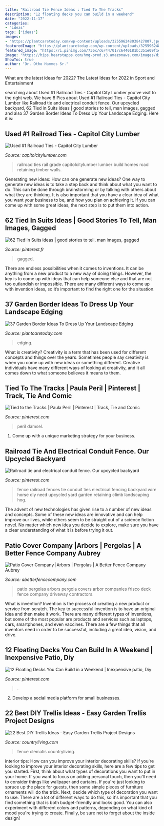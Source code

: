 ```yaml
---
title: "Railroad Tie Fence Ideas : Tied To The Tracks"
description: "12 floating decks you can build in a weekend"
date: "2022-11-17"
categories:
- "ideas"
tags: ["ideas"]
images:
- "https://plantcaretoday.com/wp-content/uploads/325596248038427807.jpg"
featuredImage: "https://plantcaretoday.com/wp-content/uploads/325596248038427807.jpg"
featured_image: "https://i.pinimg.com/736x/c6/44/01/c6440181bc351e09f1e5be82f192a290--damsel-in-distress-book-characters.jpg"
image: "https://hips.hearstapps.com/hmg-prod.s3.amazonaws.com/images/diy-honeycomb-trellis-1582232855.jpg?crop=1xw:1xh;center,top&amp;resize=480:*"
ShowToc: true
author: "Dr. Otho Hammes Sr."
---
```



What are the latest ideas for 2022?
The Latest Ideas for 2022 in Sport and Entertainment

	

		
searching about Used #1 Railroad Ties - Capitol City Lumber you've visit to the right web. We have 8 Pics about Used #1 Railroad Ties - Capitol City Lumber like Railroad tie and electrical conduit fence. Our upcycled backyard, 62 Tied in Suits ideas | good stories to tell, man images, gagged and also 37 Garden Border Ideas To Dress Up Your Landscape Edging. Here it is:
		
    
## Used #1 Railroad Ties - Capitol City Lumber

<img loading=lazy src="https://www.capitolcitylumber.com/cms/wp-content/uploads/2016/12/Rail-Road-Ties-819x1024.jpg" onerror="this.onerror=null;this.src='https://tse3.mm.bing.net/th?id=OIP.bLoOTTrg-W1W7QJOL4Xc6QHaJQ&amp;pid=15.1';" alt="Used #1 Railroad Ties - Capitol City Lumber">

_Source: capitolcitylumber.com_

>railroad ties rail grade capitolcitylumber lumber build homes road retaining timber walls. 

	

Generating new ideas: How can one generate new ideas?
One way to generate new ideas is to take a step back and think about what you want to do. This can be done through brainstorming or by talking with others about what they are thinking. It is also important that you have a clear idea of what you want your business to be, and how you plan on achieving it. If you can come up with some great ideas, the next step is to put them into action.

    
## 62 Tied In Suits Ideas | Good Stories To Tell, Man Images, Gagged

<img loading=lazy src="https://i.pinimg.com/474x/3f/bb/c2/3fbbc274c7072cade14d0b2f085af34f--suits.jpg" onerror="this.onerror=null;this.src='https://tse4.mm.bing.net/th?id=OIP.w9AxpIN5k2fbhEQ37pt7-AAAAA&amp;pid=15.1';" alt="62 Tied in Suits ideas | good stories to tell, man images, gagged">

_Source: pinterest.fr_

>gagged. 

	

There are endless possibilities when it comes to inventions. It can be anything from a new product to a new way of doing things. However, the key is to come up with ideas that can help someone else and that are not too outlandish or impossible. There are many different ways to come up with invention ideas, so it’s important to find the right one for the situation.

    
## 37 Garden Border Ideas To Dress Up Your Landscape Edging

<img loading=lazy src="https://plantcaretoday.com/wp-content/uploads/325596248038427807.jpg" onerror="this.onerror=null;this.src='https://tse3.mm.bing.net/th?id=OIP.yGBOy7w_2ub7MN-PRP0QzgAAAA&amp;pid=15.1';" alt="37 Garden Border Ideas To Dress Up Your Landscape Edging">

_Source: plantcaretoday.com_

>edging. 

	

What is creativity?
Creativity is a term that has been used for different concepts and things over the years. Sometimes people say creativity is when you come up with new ideas or something different. Creative individuals have many different ways of looking at creativity, and it all comes down to what someone believes it means to them.

    
## Tied To The Tracks | Paula Peril | Pinterest | Track, Tie And Comic

<img loading=lazy src="https://i.pinimg.com/736x/c6/44/01/c6440181bc351e09f1e5be82f192a290--damsel-in-distress-book-characters.jpg" onerror="this.onerror=null;this.src='https://tse1.mm.bing.net/th?id=OIP.dtIWGjvTVRT6pID7fFBTbQHaE8&amp;pid=15.1';" alt="Tied to the Tracks | Paula Peril | Pinterest | Track, Tie and Comic">

_Source: pinterest.com_

>peril damsel. 

	

1. Come up with a unique marketing strategy for your business.

    
## Railroad Tie And Electrical Conduit Fence. Our Upcycled Backyard

<img loading=lazy src="https://i.pinimg.com/originals/42/28/fc/4228fc060fef3f86d7d021b39e679c74.jpg" onerror="this.onerror=null;this.src='https://tse2.mm.bing.net/th?id=OIP._UjhkXG-qBk3ObaVQ9uhKAHaJ4&amp;pid=15.1';" alt="Railroad tie and electrical conduit fence. Our upcycled backyard">

_Source: pinterest.com_

>fence railroad fences tie conduit ties electrical fencing backyard wire horse diy need upcycled yard garden retaining climb landscaping hog. 

	

The advent of new technologies has given rise to a number of new ideas and concepts. Some of these new ideas are innovative and can help improve our lives, while others seem to be straight out of a science fiction novel. No matter which new idea you decide to explore, make sure you have a clear understanding of what it is before trying it out.

    
## Patio Cover Company |Arbors | Pergolas | A Better Fence Company Aubrey

<img loading=lazy src="http://www.abetterfencecompany.com/wp-content/uploads/2017/06/patio-cover-companies-arbor-contractors-deck-companies-pergola-contractors.jpg" onerror="this.onerror=null;this.src='https://tse4.mm.bing.net/th?id=OIP.3gJzSHgZ5xILaUYXgKL4AAHaGS&amp;pid=15.1';" alt="Patio Cover Company |Arbors | Pergolas | A Better Fence Company Aubrey">

_Source: abetterfencecompany.com_

>patio pergolas arbors pergola covers arbor companies frisco deck fence company driveway contractors. 

	

What is invention?
Invention is the process of creating a new product or service from scratch. The key to successful invention is to have an original idea and then make it work. There are many different types of inventions, but some of the most popular are products and services such as laptops, cars, smartphones, and even vaccines. 
There are a few things that all inventors need in order to be successful, including a great idea, vision, and drive.

    
## 12 Floating Decks You Can Build In A Weekend | Inexpensive Patio, Diy

<img loading=lazy src="https://i.pinimg.com/736x/55/d2/f4/55d2f46de309e044a58ca8184e908dd6.jpg" onerror="this.onerror=null;this.src='https://tse1.mm.bing.net/th?id=OIP.Ca8u-mnmYjs5FUSq6Z1rtAAAAA&amp;pid=15.1';" alt="12 Floating Decks You Can Build in a Weekend | Inexpensive patio, Diy">

_Source: pinterest.com_

>. 

	

2. Develop a social media platform for small businesses.

    
## 22 Best DIY Trellis Ideas - Easy Garden Trellis Project Designs

<img loading=lazy src="https://hips.hearstapps.com/hmg-prod.s3.amazonaws.com/images/diy-honeycomb-trellis-1582232855.jpg?crop=1xw:1xh;center,top&amp;resize=480:*" onerror="this.onerror=null;this.src='https://tse2.mm.bing.net/th?id=OIP.BwSmhDV2wNSNzF5dlT1o2QHaLH&amp;pid=15.1';" alt="22 Best DIY Trellis Ideas - Easy Garden Trellis Project Designs">

_Source: countryliving.com_

>fence clematis countryliving. 

	

interior tips: How can you improve your interior decorating skills?
If you're looking to improve your interior decorating skills, here are a few tips to get you started. First, think about what types of decorations you want to put in your home. If you want to focus on adding personal touch, then you'll need to consider things like wallpaper and curtains. If you're just looking to spruce up the place for guests, then some simple pieces of furniture ornaments will do the trick.
Next, decide which type of decoration you want to use. There are a lot of different ways to do this, so it's important that you find something that is both budget-friendly and looks good. You can also experiment with different colors and patterns, depending on what kind of mood you're trying to create. Finally, be sure not to forget about the inside design!

